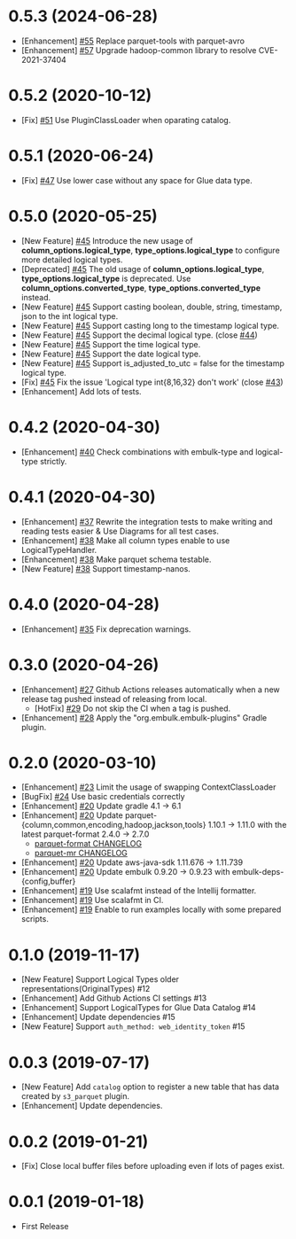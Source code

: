 0.5.3 (2024-06-28)
==================

* [Enhancement] [#55](https://github.com/civitaspo/embulk-output-s3_parquet/pull/55) Replace parquet-tools with parquet-avro
* [Enhancement] [#57](https://github.com/civitaspo/embulk-output-s3_parquet/pull/57) Upgrade hadoop-common library to resolve CVE-2021-37404


0.5.2 (2020-10-12)
==================

* [Fix] [#51](https://github.com/civitaspo/embulk-output-s3_parquet/pull/51) Use PluginClassLoader when oparating catalog.

0.5.1 (2020-06-24)
==================

* [Fix] [#47](https://github.com/civitaspo/embulk-output-s3_parquet/pull/47) Use lower case without any space for Glue data type.

0.5.0 (2020-05-25)
==================

* [New Feature] [#45](https://github.com/civitaspo/embulk-output-s3_parquet/pull/45) Introduce the new usage of **column_options.logical_type**, **type_options.logical_type** to configure more detailed logical types.
* [Deprecated] [#45](https://github.com/civitaspo/embulk-output-s3_parquet/pull/45) The old usage of **column_options.logical_type**, **type_options.logical_type** is deprecated. Use **column_options.converted_type**, **type_options.converted_type** instead.
* [New Feature] [#45](https://github.com/civitaspo/embulk-output-s3_parquet/pull/45) Support casting boolean, double, string, timestamp, json to the int logical type.
* [New Feature] [#45](https://github.com/civitaspo/embulk-output-s3_parquet/pull/45) Support casting long to the timestamp logical type.
* [New Feature] [#45](https://github.com/civitaspo/embulk-output-s3_parquet/pull/45) Support the decimal logical type. (close [#44](https://github.com/civitaspo/embulk-output-s3_parquet/issues/44))
* [New Feature] [#45](https://github.com/civitaspo/embulk-output-s3_parquet/pull/45) Support the time logical type.
* [New Feature] [#45](https://github.com/civitaspo/embulk-output-s3_parquet/pull/45) Support the date logical type.
* [New Feature] [#45](https://github.com/civitaspo/embulk-output-s3_parquet/pull/45) Support is_adjusted_to_utc = false for the timestamp logical type.
* [Fix] [#45](https://github.com/civitaspo/embulk-output-s3_parquet/pull/45) Fix the issue 'Logical type int{8,16,32} don't work' (close [#43](https://github.com/civitaspo/embulk-output-s3_parquet/issues/43))
* [Enhancement] Add lots of tests.

0.4.2 (2020-04-30)
==================

* [Enhancement] [#40](https://github.com/civitaspo/embulk-output-s3_parquet/pull/40) Check combinations with embulk-type and logical-type strictly.

0.4.1 (2020-04-30)
==================

* [Enhancement] [#37](https://github.com/civitaspo/embulk-output-s3_parquet/pull/37) Rewrite the integration tests to make writing and reading tests easier & Use Diagrams for all test cases.
* [Enhancement] [#38](https://github.com/civitaspo/embulk-output-s3_parquet/pull/38) Make all column types enable to use LogicalTypeHandler.
* [Enhancement] [#38](https://github.com/civitaspo/embulk-output-s3_parquet/pull/38) Make parquet schema testable.
* [New Feature] [#38](https://github.com/civitaspo/embulk-output-s3_parquet/pull/38) Support timestamp-nanos.

0.4.0 (2020-04-28)
==================

* [Enhancement] [#35](https://github.com/civitaspo/embulk-output-s3_parquet/pull/35) Fix deprecation warnings.


0.3.0 (2020-04-26)
==================

* [Enhancement] [#27](https://github.com/civitaspo/embulk-output-s3_parquet/pull/27) Github Actions releases automatically when a new release tag pushed instead of releasing from local.
  * [HotFix] [#29](https://github.com/civitaspo/embulk-output-s3_parquet/pull/29) Do not skip the CI when a tag is pushed.
* [Enhancement] [#28](https://github.com/civitaspo/embulk-output-s3_parquet/pull/28) Apply the "org.embulk.embulk-plugins" Gradle plugin.

0.2.0 (2020-03-10)
==================

* [Enhancement] [#23](https://github.com/civitaspo/embulk-output-s3_parquet/pull/23) Limit the usage of swapping ContextClassLoader
* [BugFix] [#24](https://github.com/civitaspo/embulk-output-s3_parquet/pull/24) Use basic credentials correctly
* [Enhancement] [#20](https://github.com/civitaspo/embulk-output-s3_parquet/pull/20) Update gradle 4.1 -> 6.1
* [Enhancement] [#20](https://github.com/civitaspo/embulk-output-s3_parquet/pull/20) Update parquet-{column,common,encoding,hadoop,jackson,tools} 1.10.1 -> 1.11.0 with the latest parquet-format 2.4.0 -> 2.7.0
    * [parquet-format CHANGELOG](https://github.com/apache/parquet-format/blob/master/CHANGES.md)
    * [parquet-mr CHANGELOG](https://github.com/apache/parquet-mr/blob/apache-parquet-1.11.0/CHANGES.md#version-1110)
* [Enhancement] [#20](https://github.com/civitaspo/embulk-output-s3_parquet/pull/20) Update aws-java-sdk 1.11.676 -> 1.11.739
* [Enhancement] [#20](https://github.com/civitaspo/embulk-output-s3_parquet/pull/20) Update embulk 0.9.20 -> 0.9.23 with embulk-deps-{config,buffer}
* [Enhancement] [#19](https://github.com/civitaspo/embulk-output-s3_parquet/pull/19) Use scalafmt instead of the Intellij formatter.
* [Enhancement] [#19](https://github.com/civitaspo/embulk-output-s3_parquet/pull/19) Use scalafmt in CI.
* [Enhancement] [#19](https://github.com/civitaspo/embulk-output-s3_parquet/pull/19) Enable to run examples locally with some prepared scripts.

0.1.0 (2019-11-17)
==================

* [New Feature] Support Logical Types older representations(OriginalTypes) #12 
* [Enhancement] Add Github Actions CI settings #13 
* [Enhancement] Support LogicalTypes for Glue Data Catalog #14 
* [Enhancement] Update dependencies #15
* [New Feature] Support `auth_method: web_identity_token` #15 

0.0.3 (2019-07-17)
==================

* [New Feature] Add `catalog` option to register a new table that has data created by `s3_parquet` plugin.
* [Enhancement] Update dependencies.

0.0.2 (2019-01-21)
==================

* [Fix] Close local buffer files before uploading even if lots of pages exist.

0.0.1 (2019-01-18)
==================

* First Release
